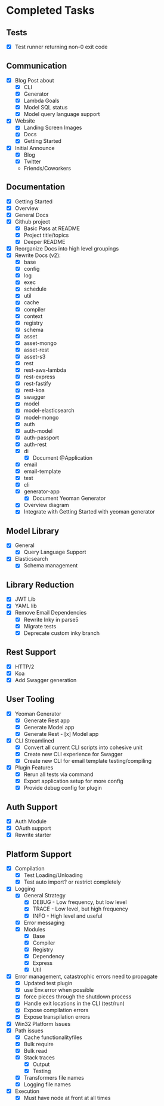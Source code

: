 Completed Tasks
==============

Tests
-------------------
- [x] Test runner returning non-0 exit code

Communication
--------------
- [x] Blog Post about 
  - [x] CLI
  - [x] Generator
  - [x] Lambda Goals
  - [x] Model SQL status
  - [x] Model query language support
- [x] Website 
  - [x] Landing Screen Images
  - [x] Docs
  - [x] Getting Started
- [x] Initial Announce
  - [x] Blog
  - [x] Twitter
  - Friends/Coworkers

Documentation
-----------------------
- [x] Getting Started
- [x] Overview
- [x] General Docs
- [x] Github project
  - [x] Basic Pass at README
  - [x] Project title/topics
  - [x] Deeper README  
- [x] Reorganize Docs into high level groupings
- [x] Rewrite Docs (v2):
  - [x] base
  - [x] config
  - [x] log    
  - [x] exec
  - [x] schedule
  - [x] util
  - [x] cache
  - [x] compiler
  - [x] context
  - [x] registry
  - [x] schema
  - [x] asset
  - [x] asset-mongo
  - [x] asset-rest
  - [x] asset-s3
  - [x] rest
  - [x] rest-aws-lambda
  - [x] rest-express
  - [x] rest-fastify
  - [x] rest-koa
  - [x] swagger
  - [x] model
  - [x] model-elasticsearch
  - [x] model-mongo
  - [x] auth
  - [x] auth-model
  - [x] auth-passport
  - [x] auth-rest
  - [x] di
    - [x] Document @Application
  - [x] email
  - [x] email-template
  - [x] test
  - [x] cli      
  - [x] generator-app
    - [x] Document Yeoman Generator
  - [x] Overview diagram    
  - [x] Integrate with Getting Started with yeoman generator

Model Library
--------------
- [x] General
  - [x] Query Language Support
- [x] Elasticsearch
  - [x] Schema management

Library Reduction
---------------
- [x] JWT Lib
- [x] YAML lib
- [x] Remove Email Dependencies
  - [x] Rewrite Inky in parse5
  - [x] Migrate tests
  - [x] Deprecate custom inky branch

Rest Support
-----------------
- [x] HTTP/2
- [x] Koa
- [x] Add Swagger generation  

User Tooling
--------------------
- [x] Yeoman Generator
  - [x] Generate Rest app
  - [x] Generate Model app
  - [x] Generate Rest - [x] Model app
- [x] CLI Streamlined
  - [x] Convert all current CLI scripts into cohesive unit
  - [x] Create new CLI experience for Swagger
  - [x] Create new CLI for email template testing/compiling
- [x] Plugin Features
  - [x] Rerun all tests via command
  - [x] Export application setup for more config
  - [x] Provide debug config for plugin

Auth Support
------------------------
- [x] Auth Module
 - [x] OAuth support
 - [x] Rewrite starter

Platform Support
------------------------
- [x] Compilation
  - [x] Test Loading/Unloading
  - [x] Test auto import? or restrict completely
- [x] Logging
  - [x] General Strategy
    - [x] DEBUG - Low frequency, but low level
    - [x] TRACE - Low level, but high frequency
    - [x] INFO - High level and useful
  - [x] Error messaging
  - [x] Modules
    - [x] Base
    - [x] Compiler
    - [x] Registry
    - [x] Dependency
    - [x] Express
    - [x] Util
- [x] Error management, catastrophic errors need to propagate
  - [x] Updated test plugin
  - [x] use Env.error when possible
  - [x] force pieces through the shutdown process
  - [x] Handle exit locations in the CLI (test/run)
  - [x] Expose compilation errors
  - [x] Expose transpilation errors
- [x]  Win32 Platform Issues
  - [x] Path issues
    - [x] Cache functionalityfiles
    - [x] Bulk require
    - [x] Bulk read
    - [x] Stack traces
       - [x] Output
       - [x] Testing
    - [x] Transformers file names
    - [x] Logging file names
  - [x] Execution
    - [x] Must have node at front at all times